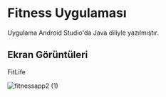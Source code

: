 # Fitness Uygulaması 

Uygulama Android Studio'da Java diliyle yazılmıştır.

## Ekran Görüntüleri


FitLife




![fitnessapp2 (1)](https://github.com/zaylmzdr/FitnessApp/assets/117684749/e8d85ada-a259-405b-a0bd-94a96503f5e9)




